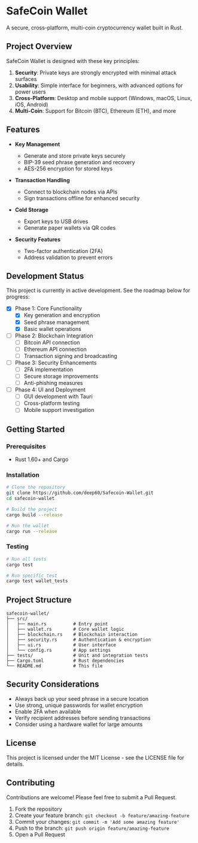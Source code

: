 # SafeCoin Wallet

A secure, cross-platform, multi-coin cryptocurrency wallet built in Rust.

## Project Overview

SafeCoin Wallet is designed with these key principles:

1. **Security**: Private keys are strongly encrypted with minimal attack surfaces
2. **Usability**: Simple interface for beginners, with advanced options for power users
3. **Cross-Platform**: Desktop and mobile support (Windows, macOS, Linux, iOS, Android)
4. **Multi-Coin**: Support for Bitcoin (BTC), Ethereum (ETH), and more

## Features

- **Key Management**
  - Generate and store private keys securely
  - BIP-39 seed phrase generation and recovery
  - AES-256 encryption for stored keys

- **Transaction Handling**
  - Connect to blockchain nodes via APIs
  - Sign transactions offline for enhanced security

- **Cold Storage**
  - Export keys to USB drives
  - Generate paper wallets via QR codes

- **Security Features**
  - Two-factor authentication (2FA)
  - Address validation to prevent errors

## Development Status

This project is currently in active development. See the roadmap below for progress:

- [x] Phase 1: Core Functionality 
  - [x] Key generation and encryption
  - [x] Seed phrase management
  - [x] Basic wallet operations

- [ ] Phase 2: Blockchain Integration
  - [ ] Bitcoin API connection
  - [ ] Ethereum API connection
  - [ ] Transaction signing and broadcasting

- [ ] Phase 3: Security Enhancements
  - [ ] 2FA implementation
  - [ ] Secure storage improvements
  - [ ] Anti-phishing measures

- [ ] Phase 4: UI and Deployment
  - [ ] GUI development with Tauri
  - [ ] Cross-platform testing
  - [ ] Mobile support investigation

## Getting Started

### Prerequisites

- Rust 1.60+ and Cargo

### Installation

```bash
# Clone the repository
git clone https://github.com/deep60/Safecoin-Wallet.git
cd safecoin-wallet

# Build the project
cargo build --release

# Run the wallet
cargo run --release
```

### Testing

```bash
# Run all tests
cargo test

# Run specific test
cargo test wallet_tests
```

## Project Structure

```
safecoin-wallet/
├── src/
│   ├── main.rs          # Entry point
│   ├── wallet.rs        # Core wallet logic
│   ├── blockchain.rs    # Blockchain interaction
│   ├── security.rs      # Authentication & encryption
│   ├── ui.rs            # User interface
│   └── config.rs        # App settings
├── tests/               # Unit and integration tests
├── Cargo.toml           # Rust dependencies
└── README.md            # This file
```

## Security Considerations

- Always back up your seed phrase in a secure location
- Use strong, unique passwords for wallet encryption
- Enable 2FA when available
- Verify recipient addresses before sending transactions
- Consider using a hardware wallet for large amounts

## License

This project is licensed under the MIT License - see the LICENSE file for details.

## Contributing

Contributions are welcome! Please feel free to submit a Pull Request.

1. Fork the repository
2. Create your feature branch: `git checkout -b feature/amazing-feature`
3. Commit your changes: `git commit -m 'Add some amazing feature'`
4. Push to the branch: `git push origin feature/amazing-feature`
5. Open a Pull Request
